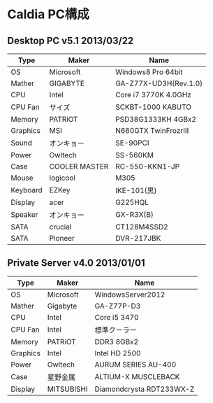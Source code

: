 # Caldia PC構成

## Desktop PC v5.1 2013/03/22

|Type|Maker|Name|
|----|----|----|
|OS|Microsoft|Windows8 Pro 64bit|
|Mather|GIGABYTE|GA-Z77X-UD3H(Rev.1.0)|
|CPU|Intel|Core i7 3770K 4.0GHz|
|CPU Fan|サイズ|SCKBT-1000 KABUTO|
|Memory|PATRiOT|PSD38G1333KH 4GBx2|
|Graphics|MSI|N660GTX TwinFrozrⅢ|
|Sound|オンキョー|SE-90PCI|
|Power|Owltech|SS-560KM|
|Case|COOLER MASTER|RC-550-KKN1-JP|
|Mouse|logicool|M305|
|Keyboard|EZKey|IKE-101(黒)|
|Display|acer|G225HQL|
|Speaker|オンキョー|GX-R3X(B)|
|SATA|crucial|CT128M4SSD2|
|SATA|Pioneer|DVR-217JBK|


## Private Server v4.0 2013/01/01

|Type|Maker|Name|
|----|----|----|
|OS|Microsoft|WindowsServer2012|
|Mather|Gigabyte|GA-Z77P-D3|
|CPU|Intel|Core i5 3470|
|CPU Fan|Intel|標準クーラー|
|Memory|PATRiOT|DDR3 8GBx2|
|Graphics|Intel|Intel HD 2500|
|Power|Owltech|AURUM SERIES AU-400|
|Case|星野金属|ALTIUM-X MUSCLEBACK|
|Display|MITSUBISHI|Diamondcrysta RDT233WX-Z|
